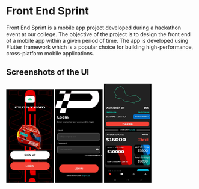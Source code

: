 
# Front End Sprint

Front End Sprint is a mobile app project developed during a hackathon event at our college. The objective of the project is to design the front end of a mobile app within a given period of time. The app is developed using Flutter framework which is a popular choice for building high-performance, cross-platform mobile applications.

## Screenshots of the UI
<img src="https://raw.githubusercontent.com/ashmitC1223/Front_End_Sprint/master/screenshots/1.jpg" width=25% height=25%> <img src="https://raw.githubusercontent.com/ashmitC1223/Front_End_Sprint/master/screenshots/2.jpg" width=25% height=25%> <img src="https://raw.githubusercontent.com/ashmitC1223/Front_End_Sprint/master/screenshots/4.jpg" width=25% height=25%>
